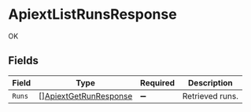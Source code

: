 # ApiextListRunsResponse

OK


## Fields

| Field                                                                 | Type                                                                  | Required                                                              | Description                                                           |
| --------------------------------------------------------------------- | --------------------------------------------------------------------- | --------------------------------------------------------------------- | --------------------------------------------------------------------- |
| `Runs`                                                                | [][ApiextGetRunResponse](../../models/shared/apiextgetrunresponse.md) | :heavy_minus_sign:                                                    | Retrieved runs.                                                       |